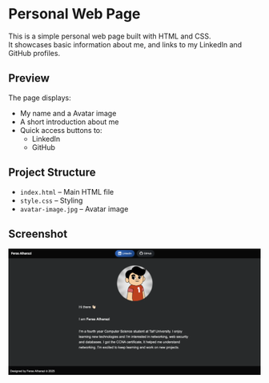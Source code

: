 # Personal Web Page

This is a simple personal web page built with HTML and CSS.  
It showcases basic information about me, and links to my LinkedIn and GitHub profiles.

## Preview

The page displays:
- My name and a Avatar image
- A short introduction about me 
- Quick access buttons to:
  - LinkedIn
  - GitHub

## Project Structure

- `index.html` – Main HTML file
- `style.css` – Styling
- `avatar-image.jpg` – Avatar image
  
## Screenshot

![Website Screenshot](website_screenshot.png)
